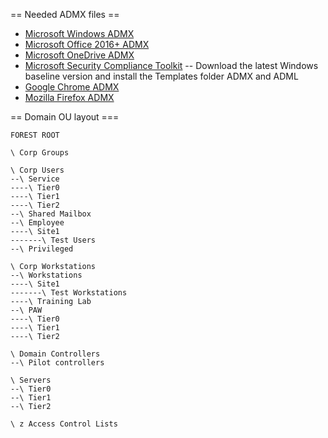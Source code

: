 == Needed ADMX files ==
- [Microsoft Windows ADMX](https://support.microsoft.com/en-us/help/3087759/how-to-create-and-manage-the-central-store-for-group-policy-administra)
- [Microsoft Office 2016+ ADMX](https://www.microsoft.com/en-us/download/details.aspx?id=49030)
- [Microsoft OneDrive ADMX](https://docs.microsoft.com/en-us/onedrive/use-group-policy)
- [Microsoft Security Compliance Toolkit](https://www.microsoft.com/en-us/download/details.aspx?id=55319)
-- Download the latest Windows baseline version and install the Templates folder ADMX and ADML
- [Google Chrome ADMX](https://support.google.com/chrome/a/answer/187202?hl=en)
- [Mozilla Firefox ADMX](https://github.com/mozilla/policy-templates/blob/master/README.md)

== Domain OU layout ===
````
FOREST ROOT

\ Corp Groups

\ Corp Users
--\ Service
----\ Tier0
----\ Tier1
----\ Tier2
--\ Shared Mailbox
--\ Employee
----\ Site1
-------\ Test Users
--\ Privileged

\ Corp Workstations
--\ Workstations
----\ Site1
-------\ Test Workstations
----\ Training Lab
--\ PAW
----\ Tier0
----\ Tier1
----\ Tier2

\ Domain Controllers
--\ Pilot controllers

\ Servers
--\ Tier0
--\ Tier1
--\ Tier2

\ z Access Control Lists
````
